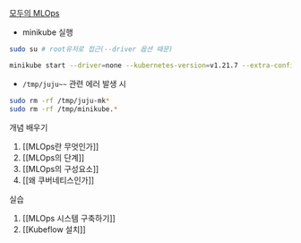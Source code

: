 [모두의 MLOps](https://mlops-for-all.github.io/)

- minikube 실행
```sh
sudo su # root유저로 접근(--driver 옵션 때문)

minikube start --driver=none --kubernetes-version=v1.21.7 --extra-config=apiserver.service-account-signing-key-file=/var/lib/minikube/certs/sa.key --extra-config=apiserver.service-account-issuer=kubernetes.default.svc
```

- `/tmp/juju~~` 관련 에러 발생 시
```sh
sudo rm -rf /tmp/juju-mk*
sudo rm -rf /tmp/minikube.*
```

개념 배우기
1. [[MLOps란 무엇인가]]
2. [[MLOps의 단계]]
3. [[MLOps의 구성요소]]
4. [[왜 쿠버네티스인가]]

실습
1. [[MLOps 시스템 구축하기]]
2. [[Kubeflow 설치]]


